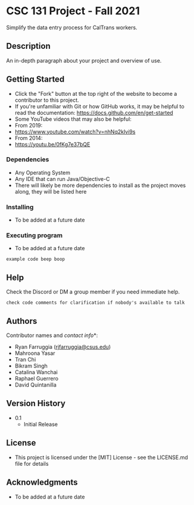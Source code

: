 # CSC 131 Project - Fall 2021

Simplify the data entry process for CalTrans workers.

## Description

An in-depth paragraph about your project and overview of use.

## Getting Started

* Click the "Fork" button at the top right of the website to become a contributor to this project.
* If you're unfamiliar with Git or how GitHub works, it may be helpful to read the documentation: https://docs.github.com/en/get-started
* Some YouTube videos that may also be helpful:
* From 2019:
* https://www.youtube.com/watch?v=nhNq2kIvi9s
* From 2014:
* https://youtu.be/0fKg7e37bQE 

### Dependencies

* Any Operating System
* Any IDE that can run Java/Objective-C
* There will likely be more dependencies to install as the project moves along, they will be listed here

### Installing

* To be added at a future date

### Executing program

* To be added at a future date
```
example code beep boop
```

## Help

Check the Discord or DM a group member if you need immediate help.
```
check code comments for clarification if nobody's available to talk
```

## Authors

Contributor names and *contact info**:

* Ryan Farruggia (rjfarruggia@csus.edu)
* Mahroona Yasar
* Tran Chi
* Bikram Singh
* Catalina Wanchai
* Raphael Guerrero
* David Quintanilla

## Version History

* 0.1
    * Initial Release

## License

* This project is licensed under the [MIT] License - see the LICENSE.md file for details

## Acknowledgments

* To be added at a future date
